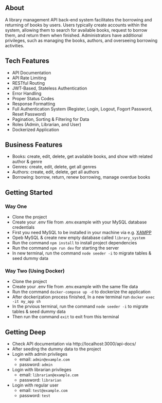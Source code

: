 ## About

A library management API back-end system facilitates the borrowing and returning of books by users. Users typically create accounts within the system, allowing them to search for available books, request to borrow them, and return them when finished. Administrators have additional privileges, such as managing the books, authors, and overseeing borrowing activities.

## Tech Features
- API Documentation
- API Rate Limiting
- RESTful Routing
- JWT-Based, Stateless Authentication
- Error Handling
- Proper Status Codes
- Response Formatting
- Full Authentication System (Register, Login, Logout, Fogort Password, Reset Password)
- Pagination, Sorting & Filtering for Data
- Roles (Admin, Librarian, and User)
- Dockerized Application

## Business Features
- Books: create, edit, delete, get available books, and show with related author & genre
- Genres: create, edit, delete, get all genres
- Authors: create, edit, delete, get all authors
- Borrowing: borrow, return, renew borrowing, manage overdue books

## Getting Started

### Way One
- Clone the project
- Create your .env file from .env.example with your MySQL database credentials
- First you need MySQL to be installed in your machine via e.g. [XAMPP](https://www.apachefriends.org/download.html)
- Opeb MySQL & create new empty database called `library_system`
- Run the command `npm install` to install project dependencies
- Run the command `npm run dev` for starting the server
- In new terminal, run the command `node seeder -i` to migrate tables & seed dummy data


### Way Two (Using Docker)
- Clone the project 
- Create your .env file from .env.example with the same file data
- Run the command `docker-compose up -d` to dockerize the application
- After dockerization process finished, In a new terminal run `docker exec -it my_app sh`
- In the prvious terminal, run the command `node seeder -i` to migrate tables & seed dummy data
- Then run the command `exit` to exit from this terminal

## Getting Deep
- Check API documentation via http://localhost:3000/api-docs/
- After seeding the dummy data to the project 
- Login with admin privileges
  - email: `admin@example.com`
  - password: `admin`
- Login with librarian privileges
  - email: `librarian@example.com`
  - password: `librarian`
- Login with regular user
  - email: `test@example.com`
  - password: `test`


